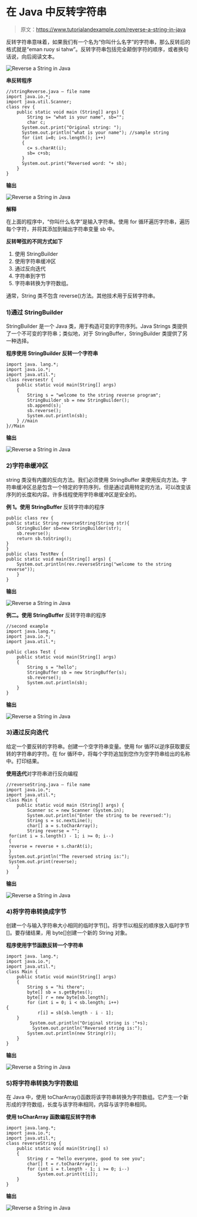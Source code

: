# 在 Java 中反转字符串

> 原文：<https://www.tutorialandexample.com/reverse-a-string-in-java>

反转字符串意味着，如果我们有一个名为“你叫什么名字”的字符串，那么反转后的格式就是“eman ruoy si tahw”。反转字符串包括完全颠倒字符的顺序，或者换句话说，向后阅读文本。

![Reverse a String in Java](img/cf420b27f38671ec4724ae5a48fc6f83.png)  

**串反转程序**

```
//stringReverse.java — file name
import java.io.*;
import java.util.Scanner;
class rev {
    public static void main (String[] args) {
        String s= "what is your name", sb="";
        char c;
      System.out.print("Original string: ");
      System.out.println("what is your name"); //sample string       
      for (int i=0; i<s.length(); i++)
      {
        c= s.charAt(i); 
        sb= c+sb; 
      }
      System.out.print("Reversed word: "+ sb);
    }
} 
```

**输出**

![Reverse a String in Java](img/01b40b6b446c2067a67b01937f153b0a.png)  

**解释**

在上面的程序中，“你叫什么名字”是输入字符串。使用 for 循环遍历字符串，遍历每个字符，并将其添加到输出字符串变量 sb 中。

**反转琴弦的不同方式如下**

1.  使用 StringBuilder
2.  使用字符串缓冲区
3.  通过反向迭代
4.  字符串到字节
5.  字符串转换为字符数组。

通常，String 类不包含 reverse()方法。其他技术用于反转字符串。

### 1)通过 StringBuilder

StringBuilder 是一个 Java 类，用于构造可变的字符序列。Java Strings 类提供了一个不可变的字符串；类似地，对于 StringBuffer，StringBuilder 类提供了另一种选择。

**程序使用 StringBuilder 反转一个字符串**

```
import java. lang.*;
import java.io.*;
import java.util.*;
class reversestr {
    public static void main(String[] args)
    {
        String s = "welcome to the string reverse program";
        StringBuilder sb = new StringBuilder();
        sb.append(s);`
        sb.reverse();
        System.out.println(sb);
    } //main
}//Main 
```

**输出**

![Reverse a String in Java](img/59250a5486035385f3970681b76f9e3c.png)  

### 2)字符串缓冲区

string 类没有内置的反向方法。我们必须使用 StringBuffer 来使用反向方法。字符串缓冲区总是包含一个特定的字符序列，但是通过调用特定的方法，可以改变该序列的长度和内容。许多线程使用字符串缓冲区是安全的。

**例 1。使用 StringBuffer** 反转字符串的程序

```
public class rev {  
public static String reverseString(String str){  
    StringBuilder sb=new StringBuilder(str);  
    sb.reverse();  
    return sb.toString();  
}  
}
public class TestRev {  
public static void main(String[] args) {  
    System.out.println(rev.reverseString("welcome to the string reverse"));     
    }  
} 
```

**输出**

![Reverse a String in Java](img/6757946f59ed73628e740b2b83f61730.png)

**例二。使用 StringBuffer** 反转字符串的程序

```
//second example
import java.lang.*;
import java.io.*;
import java.util.*;

public class Test {
    public static void main(String[] args)
    {
        String s = "hello";
        StringBuffer sb = new StringBuffer(s);
        sb.reverse();
        System.out.println(sb);
    }
} 
```

**输出**

![Reverse a String in Java](img/ef2be806780ef5800899522e12055094.png)

### 3)通过反向迭代

给定一个要反转的字符串。创建一个空字符串变量。使用 for 循环以逆序获取要反转的字符串的字符。在 for 循环中，将每个字符追加到您作为空字符串给出的名称中。打印结果。

**使用迭代**对字符串进行反向编程

```
//reverseString.java — file name
import java.io.*;
import java.util.*;
class Main {
    public static void main (String[] args) {
        Scanner sc = new Scanner (System.in);
        System.out.println("Enter the string to be reversed:");
        String s = sc.nextLine();
        char[] a = s.toCharArray();       
        String reverse = "";
 for(int i = s.length() - 1; i >= 0; i--)
 {
 reverse = reverse + s.charAt(i);
 }
 System.out.println("The reversed string is:");
 System.out.print(reverse);
    }
} 
```

**输出**

![Reverse a String in Java](img/4270744ac8d8f49437a699f532fb7390.png)  

### 4)将字符串转换成字节

创建一个与输入字符串大小相同的临时字节[]。将字节以相反的顺序放入临时字节[]。要存储结果，用 byte[]创建一个新的 String 对象。

**程序使用字节函数反转一个字符串**

```
import java. lang.*;
import java.io.*;
import java.util.*;
class Main {
    public static void main(String[] args)
    {
        String s = "hi there";
        byte[] sb = s.getBytes();
        byte[] r = new byte[sb.length];
        for (int i = 0; i < sb.length; i++)
{
            r[i] = sb[sb.length - i - 1];
	}
	     System.out.println("Original string is :"+s);
	      System.out.println("Reversed string is:");
        System.out.println(new String(r));
    }
} 
```

**输出**

![Reverse a String in Java](img/547709db85efaa5bd971b922d45d6eff.png)  

### 5)将字符串转换为字符数组

在 Java 中，使用 toCharArray()函数将该字符串转换为字符数组。它产生一个新形成的字符数组，长度与该字符串相同，内容与该字符串相同。

**使用 toCharArray 函数编程反转字符串**

```
import java.lang.*;
import java.io.*;
import java.util.*;
class reverseString {
    public static void main(String[] s)
    {
        String r = "hello everyone, good to see you";
        char[] t = r.toCharArray();
        for (int i = t.length - 1; i >= 0; i--)
            System.out.print(t[i]);
    }
} 
```

**输出**

![Reverse a String in Java](img/fb37125631b1f7b178ad5785089187a0.png)